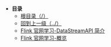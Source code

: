 * **目录**
  * [根目录（/）](/README)
  * [回到上一级（../）](/study/BigData/README)
  * [Flink 官网学习-DataStreamAPI 简介](/study/BigData/Flink/Flink官网/Flink官网学习-DataStreamAPI简介)
  * [Flink 官网学习-概览](/study/BigData/Flink/Flink官网/Flink官网学习-概览)
